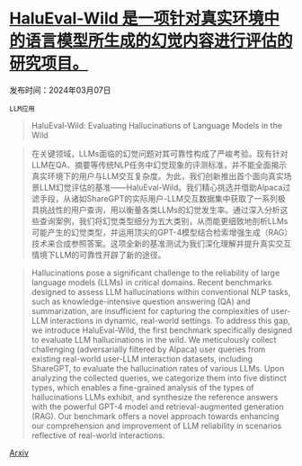# [HaluEval-Wild 是一项针对真实环境中的语言模型所生成的幻觉内容进行评估的研究项目。](https://arxiv.org/abs/2403.04307)

发布时间：2024年03月07日

`LLM应用`

> HaluEval-Wild: Evaluating Hallucinations of Language Models in the Wild

> 在关键领域，LLMs面临的幻觉问题对其可靠性构成了严峻考验。现有针对LLM在QA、摘要等传统NLP任务中幻觉现象的评测标准，并不能全面揭示真实环境下的用户与LLM交互复杂度。为此，我们创新推出首个面向真实场景LLM幻觉评估的基准——HaluEval-Wild。我们精心挑选并借助Alpaca过滤手段，从诸如ShareGPT的实际用户-LLM交互数据集中获取了一系列极具挑战性的用户查询，用以衡量各类LLMs的幻觉发生率。通过深入分析这些查询案例，我们将幻觉类型细分为五大类别，从而能更细致地剖析LLMs可能产生的幻觉类型，并运用顶尖的GPT-4模型结合检索增强生成（RAG）技术来合成参照答案。这项全新的基准测试为我们深化理解并提升真实交互情境下LLM的可靠性开辟了新的途径。

> Hallucinations pose a significant challenge to the reliability of large language models (LLMs) in critical domains. Recent benchmarks designed to assess LLM hallucinations within conventional NLP tasks, such as knowledge-intensive question answering (QA) and summarization, are insufficient for capturing the complexities of user-LLM interactions in dynamic, real-world settings. To address this gap, we introduce HaluEval-Wild, the first benchmark specifically designed to evaluate LLM hallucinations in the wild. We meticulously collect challenging (adversarially filtered by Alpaca) user queries from existing real-world user-LLM interaction datasets, including ShareGPT, to evaluate the hallucination rates of various LLMs. Upon analyzing the collected queries, we categorize them into five distinct types, which enables a fine-grained analysis of the types of hallucinations LLMs exhibit, and synthesize the reference answers with the powerful GPT-4 model and retrieval-augmented generation (RAG). Our benchmark offers a novel approach towards enhancing our comprehension and improvement of LLM reliability in scenarios reflective of real-world interactions.

[Arxiv](https://arxiv.org/abs/2403.04307)
